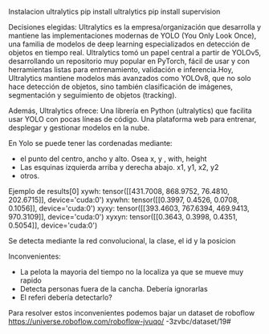 Instalacion ultralytics
pip install ultralytics
pip install supervision


Decisiones elegidas:
Ultralytics es la empresa/organización que desarrolla y mantiene las implementaciones modernas de YOLO (You Only Look Once), una familia de modelos de deep learning especializados en detección de objetos en tiempo real. Ultralytics tomó un papel central a partir de YOLOv5, desarrollando un repositorio muy popular en PyTorch, fácil de usar y con herramientas listas para entrenamiento, validación e inferencia.Hoy, Ultralytics mantiene modelos más avanzados como YOLOv8, que no solo hace detección de objetos, sino también clasificación de imágenes, segmentación y seguimiento de objetos (tracking).

Además, Ultralytics ofrece:
Una librería en Python (ultralytics) que facilita usar YOLO con pocas líneas de código.
Una plataforma web para entrenar, desplegar y gestionar modelos en la nube.

En Yolo se puede tener las cordenadas mediante:
* el punto del centro, ancho y alto. Osea x, y , with, height
* Las esquinas izquierda arriba y derecha abajo. x1, y1, x2, y2
* otros.

Ejemplo de results[0]
xywh: tensor([[431.7008, 868.9752,  76.4810, 202.6715]], device='cuda:0')
xywhn: tensor([[0.3997, 0.4526, 0.0708, 0.1056]], device='cuda:0')
xyxy: tensor([[393.4603, 767.6394, 469.9413, 970.3109]], device='cuda:0')
xyxyn: tensor([[0.3643, 0.3998, 0.4351, 0.5054]], device='cuda:0')


Se detecta mediante la red convolucional, la clase, el id y la posicion


Inconvenientes:
* La pelota la mayoria del tiempo no la localiza ya que se mueve muy rapido
* Detecta personas fuera de la cancha. Debería ignorarlas
* El referi debería detectarlo?

Para resolver estos inconvenientes podemos bajar un dataset de roboflow
https://universe.roboflow.com/roboflow-jvuqo/   -3zvbc/dataset/19#